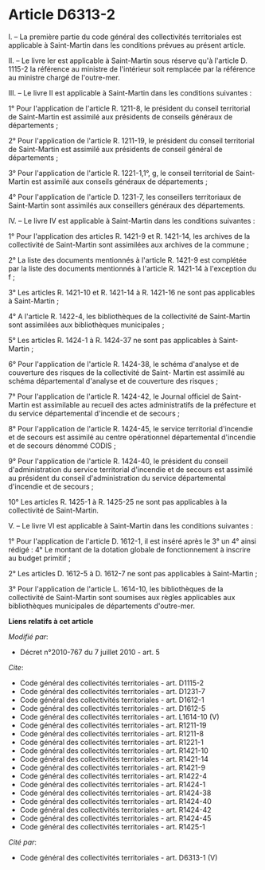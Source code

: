 # Article D6313-2

I. – La première partie du code général des collectivités territoriales est applicable à Saint-Martin dans les conditions
prévues au présent article. 

II. – Le livre Ier est applicable à Saint-Martin sous réserve qu'à l'article D. 1115-2 la référence au ministre de
l'intérieur soit remplacée par la référence au ministre chargé de l'outre-mer. 

III. – Le livre II est applicable à Saint-Martin dans les conditions suivantes : 

1° Pour l'application de l'article R. 1211-8, le président du conseil territorial de Saint-Martin est assimilé aux présidents
de conseils généraux de départements ; 

2° Pour l'application de l'article R. 1211-19, le président du conseil territorial de Saint-Martin est assimilé aux
présidents de conseil général de départements ; 

3° Pour l'application de l'article R. 1221-1,1°, g, le conseil territorial de Saint-Martin est assimilé aux conseils généraux
de départements ; 

4° Pour l'application de l'article D. 1231-7, les conseillers territoriaux de Saint-Martin sont assimilés aux conseillers
généraux des départements. 

IV. – Le livre IV est applicable à Saint-Martin dans les conditions suivantes : 

1° Pour l'application des articles R. 1421-9 et R. 1421-14, les archives de la collectivité de Saint-Martin sont assimilées
aux archives de la commune ; 

2° La liste des documents mentionnés à l'article R. 1421-9 est complétée par la liste des documents mentionnés à l'article R.
1421-14 à l'exception du f ; 

3° Les articles R. 1421-10 et R. 1421-14 à R. 1421-16 ne sont pas applicables à Saint-Martin ; 

4° A l'article R. 1422-4, les bibliothèques de la collectivité de Saint-Martin sont assimilées aux bibliothèques
municipales ; 

5° Les articles R. 1424-1 à R. 1424-37 ne sont pas applicables à Saint-Martin ; 

6° Pour l'application de l'article R. 1424-38, le schéma d'analyse et de couverture des risques de la collectivité de Saint-
Martin est assimilé au schéma départemental d'analyse et de couverture des risques ; 

7° Pour l'application de l'article R. 1424-42, le Journal officiel de Saint-Martin est assimilable au recueil des actes
administratifs de la préfecture et du service départemental d'incendie et de secours ; 

8° Pour l'application de l'article R. 1424-45, le service territorial d'incendie et de secours est assimilé au centre
opérationnel départemental d'incendie et de secours dénommé CODIS ; 

9° Pour l'application de l'article R. 1424-40, le président du conseil d'administration du service territorial d'incendie et
de secours est assimilé au président du conseil d'administration du service départemental d'incendie et de secours ; 

10° Les articles R. 1425-1 à R. 1425-25 ne sont pas applicables à la collectivité de Saint-Martin. 

V. – Le livre VI est applicable à Saint-Martin dans les conditions suivantes : 

1° Pour l'application de l'article D. 1612-1, il est inséré après le 3° un 4° ainsi rédigé : 4° Le montant de la dotation
globale de fonctionnement à inscrire au budget primitif ; 

2° Les articles D. 1612-5 à D. 1612-7 ne sont pas applicables à Saint-Martin ; 

3° Pour l'application de l'article L. 1614-10, les bibliothèques de la collectivité de Saint-Martin sont soumises aux règles
applicables aux bibliothèques municipales de départements d'outre-mer.

**Liens relatifs à cet article**

_Modifié par_:

  - Décret n°2010-767 du 7 juillet 2010 - art. 5

_Cite_:

  - Code général des collectivités territoriales - art. D1115-2
  - Code général des collectivités territoriales - art. D1231-7
  - Code général des collectivités territoriales - art. D1612-1
  - Code général des collectivités territoriales - art. D1612-5
  - Code général des collectivités territoriales - art. L1614-10 (V)
  - Code général des collectivités territoriales - art. R1211-19
  - Code général des collectivités territoriales - art. R1211-8
  - Code général des collectivités territoriales - art. R1221-1
  - Code général des collectivités territoriales - art. R1421-10
  - Code général des collectivités territoriales - art. R1421-14
  - Code général des collectivités territoriales - art. R1421-9
  - Code général des collectivités territoriales - art. R1422-4
  - Code général des collectivités territoriales - art. R1424-1
  - Code général des collectivités territoriales - art. R1424-38
  - Code général des collectivités territoriales - art. R1424-40
  - Code général des collectivités territoriales - art. R1424-42
  - Code général des collectivités territoriales - art. R1424-45
  - Code général des collectivités territoriales - art. R1425-1

_Cité par_:

  - Code général des collectivités territoriales - art. D6313-1 (V)
